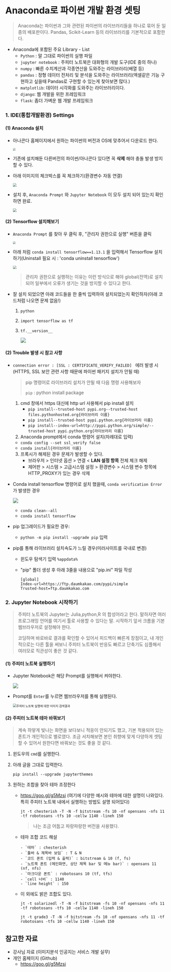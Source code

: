 # Anaconda로 파이썬 개발 환경 셋팅

> Anaconda는 파이썬과 그와 관련된 파이썬의 라이브러리들을 하나로 묶어 둔 일종의 배포판이다. Pandas, Scikit-Learn 등의 라이브러리를 기본적으로 포함한다.

- Anaconda에 포함된 주요 Library - List
  - `Python` : 말 그대로 파이썬의 실행 파일
  - `jupyter notebook` : 주피터 노트북은 대화형의 개발 도구(IDE 중의 하나)
  - `numpy` : 빠른 수치계산과 각종연산을 도와주는 라이브러리(배열 등)
  - `pandas` : 정형 데이터 전처리 및 분석을 도와주는 라이브러리(엑셀같은 기능 구현하고 싶을때 Pandas로 구현할 수 있는게 찾아보면 많다.)
  - `matplotlib`: 데이터 시각화를 도와주는 라이브러리이다.
  - `django`: 웹 개발을 위한 프레임워크
  - `flask`: 좀더 가벼운 웹 개발 프레임워크



### 1. IDE(통합개발환경) Settings

#### (1) Anaconda 설치

- 아나콘다 홈페이지에서 원하는 파이썬의 버전과 OS에 맞추어서 다운로드 한다.

  <img src="https://github.com/dannylee93/Images/blob/master/Image%20Analysis%20A.I/SettingAnaconda.jpg?raw=true" style="zoom:50%;" />

- 기존에 설치해둔 다른버전의 파이썬/아나콘다 있다면 꼭 **삭제** 해야 충돌 발생 방지 할 수 있다.

- 아래 이미지의 체크박스를 꼭 체크하기(환경변수 자동 연결)

  <img src="https://github.com/dannylee93/Images/blob/master/Image%20Analysis%20A.I/SettingAnaconda_2.jpg?raw=true" style="zoom: 67%;" />

- 설치 후, `Anaconda Prompt` 와 `Jupyter Notebook` 이 모두 설치 되어 있는지 확인하면 완료.

  <img src="https://github.com/dannylee93/Images/blob/master/Image%20Analysis%20A.I/SettingAnaconda_3.jpg?raw=true" style="zoom:67%;" />



#### (2) Tensorflow 설치해보기

- `Anaconda Prompt` 를 찾아 우 클릭 후, "관리자 권한으로 실행" 버튼을 클릭

  <img src="https://github.com/dannylee93/Images/blob/master/Image%20Analysis%20A.I/SettingAnaconda_4.jpg?raw=true" style="zoom:50%;" />

- 아래 처럼 `conda install tensorflow==1.13.1` 을 입력해서 Tensorflow 설치하기(Uninstall 필요 시 : 'conda uninstall tensorflow')

  <img src="https://github.com/dannylee93/Images/blob/master/Image%20Analysis%20A.I/SettingAnaconda_5.jpg?raw=true" style="zoom:67%;" />

  > 관리자 권한으로 실행하는 이유는 이런 방식으로 해야 global(전역)로 설치 되어 일부에서 오류가 생기는 것을 방지할 수 있다고 한다.

- 잘 설치 되었으면 아래 코드들을 한 줄씩 입력하여 설치되었는지 확인하자(아래 코드처럼 나오면 문제 없음!)

  1. `python`

  2. `import tensorflow as tf`

  3. `tf.__version__`

     ![](https://github.com/dannylee93/Images/blob/master/Image%20Analysis%20A.I/SettingAnaconda_6.jpg?raw=true)



#### (2) Trouble 발생 시 참고 사항

- `connection error : [SSL : CERTIFICATE_VERIFY_FAILED] ` 에러 발생 시(HTTPS, SSL 보안 관련 사항 때문에 파이썬 패키지 설치가 안될 때)

  > pip 명령어로 라이브러리 설치가 안될 때 다음 명령 사용해보자
  >
  > `pip` : python install package

  1. cmd 창에서 https 대신에 http url 사용해서 pip install 설치
     - `pip install--trusted-host pypi.org--trusted-host files.pythonhosted.org{라이브러리 이름}`
     - `pip install--trusted-host pypi.python.org{라이브러리 이름}`
     - `pip install--index-url=http://pypi.python.org/simple/--trusted-host pypi.python.org{라이브러리 이름}`
  2.  Anaconda prompt에서 conda 명령어 설치(차례대로 입력)
     - `conda config --set ssl_verify false`
     - `conda install{라이브러리 이름}`
  3. 프록시가 해제된 경우 문제가 발생할 수 있다.
     - 브라우저 > 인터넷 옵션 > 연결 < **LAN 설정 항목** 전체 체크 해제
     - 제어판 > 시스템 > 고급시스템 설정 > 환경변수 > 시스템 변수 항목에 HTTP_PROXY가 있는 경우 삭제

- Conda install tensorflow 명령어로 설치 했을때, `conda verification Error` 가 발생한 경우

  ![](https://github.com/dannylee93/Images/blob/master/Image%20Analysis%20A.I/SettingAnaconda_7.JPG?raw=true)

  - `conda clean--all`
  - `conda install tensorflow`

- pip 업그레이드가 필요한 경우:

  - `python -m pip install -upgrade pip` 입력

- pip를 통해 라이브러리 설치속도가 느릴 경우(미러사이트를 국내로 변경)

  - 윈도우 탐색기 입력 `%appdata%`

  - "pip" 폴더 생성 후 아래 3줄을 내용으로 "pip.ini" 파일 작성

    ```shell
    [global]
    Index-url=https://ftp.daumkakao.com/pypi/simple
    Trusted-host=ftp.daumkakao.com
    ```

    

### 2. Jupyter Notebook 시작하기

> 주피터 노트북의 Jupyter는 Julia,python,R 의 합성어라고 한다. 말하자면 여러 프로그래밍 언어를 여기서 툴로 사용할 수 있다는 말. 시작하기 앞서 크롬을 기본 웹브라우저로 설정해야 한다.
>
> 코딩하며 바로바로 결과를 확인할 수 있어서 피드백이 빠른게 장점이고, 내 개인적으로는 다른 툴을 써보니 주피터 노트북이 반응도 빠르고 단축기도 심플해서  여러모로 직관성이 좋은 것 같다.

#### (1) 주피터 노트북 실행하기

- Jupyter Notebook은 해당 Prompt를 실행해서 켜야한다.

  ![](https://t1.daumcdn.net/cfile/tistory/99347C4C5A9CDCE50B)

- Prompt를 `Enter`를 누르면 웹브라우저를 통해 실행된다.

  <img src="https://dojang.io/pluginfile.php/14085/mod_page/content/7/046011_.png" alt="주피터 노트북 실행에 대한 이미지 검색결과" style="zoom:67%;" />



#### (2) 주피터 노트북 테마 바꿔보기

> 계속 하얗게 빛나는 화면을 보다보니 적응이 안되기도 했고, 기본 적용되어 있는 폰트가 개인적으로 별로였다. 조금 서치해보면 본인 취향에 맞게 다양하게 셋팅할 수 있어서 원한다면 바꿔보는 것도 좋을 것 같다.

1. 윈도우의 `cmd`를 실행한다.

2. 아래 글을 그대로 입력한다.

   ```shell
   pip install --upgrade jupyterthemes
   ```

3. 원하는 조합을 찾아 테마 조정한다

   - https://goo.gl/g5Mzsi (여기에 다양한 예시와 테마에 대한 설명이 나와있다. 특히 주피터 노트북 내에서 실행하는 방법도 설명 되어있다)

     ```shell
     jt -t chesterish -T -N -f bitstream -fs 10 -nf opensans -nfs 11 -tf robotosans -tfs 10 -cellw 1140 -lineh 150
     ```

     > 나는 조금 어둡고  파랑파랑한 버전을 사용했다.

   - 테마 조합 코드 해설

     ```shell
     - `테마` : chesterish
     - `툴바 & 제목바 보임` : T & N
     - `코드 폰트 (입력 & 출력)` : bitstream & 10 (f, fs)
     - `노트북 폰트 (메인화면, 상단 제목 bar 및 메뉴 bar)` : opensans 11 (nf, nfs)
     - `마크다운 폰트` : robotosans 10 (tf, tfs)
     - `cell 너비` : 1140
     - `line height` : 150 
     ```

   - 이 외에도 밝은 조합도 있다.

     ```shell
     jt -t solarizedl -T -N -f bitstream -fs 10 -nf opensans -nfs 11 -tf robotosans -tfs 10 -cellw 1140 -lineh 150
     ```

     ```shell
     jt -t grade3 -T -N -f bitstream -fs 10 -nf opensans -nfs 11 -tf robotosans -tfs 10 -cellw 1140 -lineh 150
     ```

     

##  참고한 자료

- 강사님 자료 (이미지분석 인공지는 서비스 개발 실무)
- 개인 홈페이지 (Github)
  * https://goo.gl/g5Mzsi 